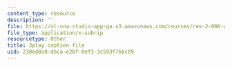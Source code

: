 ```yaml
---
content_type: resource
description: ''
file: https://ol-ocw-studio-app-qa.s3.amazonaws.com/courses/res-2-006-girls-who-build-cameras-summer-2016/230ed8c0dbcae26f0ef33c593f766c09_OJPqzP54KiY.srt
file_type: application/x-subrip
resourcetype: Other
title: 3play caption file
uid: 230ed8c0-dbca-e26f-0ef3-3c593f766c09
---
```

